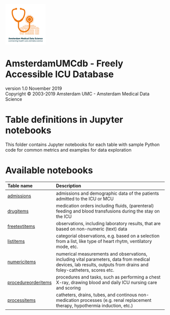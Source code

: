 <img src="../img/logo_amds.png" alt="Logo" height="128px"/>

# AmsterdamUMCdb - Freely Accessible ICU Database
version 1.0 November 2019  
Copyright &copy; 2003-2019 Amsterdam UMC - Amsterdam Medical Data Science

# Table definitions in Jupyter notebooks
This folder contains Jupyter notebooks for each table with sample Python code for common metrics and examples for data exploration 

# Available notebooks
|Table name|Description|
|:---|:---|
|[admissions](admissions.ipynb)|admissions and demographic data of the patients admitted to the ICU or MCU|
|[drugitems](drugitems.ipynb)|medication orders including fluids, (parenteral) feeding and blood transfusions during the stay on the ICU|
|[freetextitems](freetextitems.ipynb)|observations, including laboratory results, that are based on non-numeric (text) data|
|[listitems](listitems.ipynb)|categorial observations, e.g. based on a selection from a list, like type of heart rhytm, ventilatory mode, etc.|
|[numericitems](numericitems.ipynb)| numerical measurements and observations, including vital parameters, data from medical devices, lab results, outputs from drains and foley-catheters, scores etc.|
|[procedureorderitems](procedureorderitems.ipynb)|procedures and tasks, such as performing a chest X-ray, drawing blood and daily ICU nursing care and scoring|
|[processitems](processitems.ipynb)|catheters, drains, tubes, and continous non-medication processes (e.g. renal replacement therapy, hypothermia induction, etc.)|
